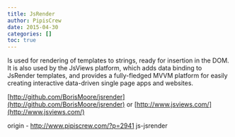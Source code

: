 ```yaml
---
title: JsRender
author: PipisCrew
date: 2015-04-30
categories: []
toc: true
---
```


Is used for rendering of templates to strings, ready for insertion in the DOM.
It is also used by the JsViews platform, which adds data binding to JsRender templates, and provides a fully-fledged MVVM platform for easily creating interactive data-driven single page apps and websites.

[http://github.com/BorisMoore/jsrender](http://github.com/BorisMoore/jsrender)
or
[http://www.jsviews.com/](http://www.jsviews.com/)

origin - http://www.pipiscrew.com/?p=2941 js-jsrender